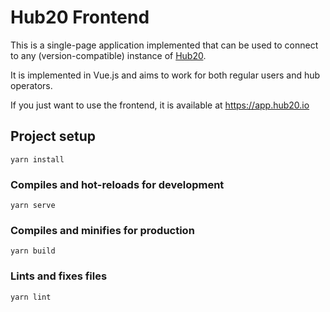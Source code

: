 # Hub20 Frontend

This is a single-page application implemented that can be
used to connect to any (version-compatible) instance of
[Hub20](https://hub20.io).

It is implemented in Vue.js and aims to work for both regular users
and hub operators.

If you just want to use the frontend, it is available at
<https://app.hub20.io>

## Project setup
```
yarn install
```

### Compiles and hot-reloads for development
```
yarn serve
```

### Compiles and minifies for production
```
yarn build
```

### Lints and fixes files
```
yarn lint
```
